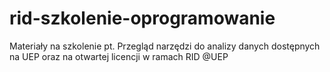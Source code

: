 # rid-szkolenie-oprogramowanie
Materiały na szkolenie pt. Przegląd narzędzi do analizy danych dostępnych na UEP oraz na otwartej licencji w ramach RID @UEP
